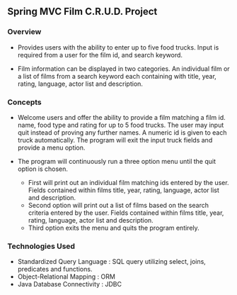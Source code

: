 ## Spring MVC Film C.R.U.D. Project

### Overview

* Provides users with the ability to enter up to five food trucks. Input is required from a user for the film id, and search keyword.

* Film information can be displayed in two categories. An individual film or a list of films from a search keyword each containing with title, year, rating, language, actor list and description.

### Concepts

* Welcome users and offer the ability to provide a film matching a film id. name, food type and rating for up to 5 food trucks. The user may input quit instead of proving any further names. A numeric id is given to each truck automatically. The program will exit the input truck fields and provide a menu option.


* The program will continuously run a three option menu until the quit option is chosen.

	* First will print out an individual film matching ids entered by the user. Fields contained within films title, year, rating, language, actor list and description.
	* Second option will print out a list of films based on the search criteria entered by the user. Fields contained within films title, year, rating, language, actor list and description.
	* Third option exits the menu and quits the program entirely.


### Technologies Used

* Standardized Query Language  : SQL query utilizing select, joins, predicates and functions.
* Object-Relational Mapping : ORM
* Java Database Connectivity :  JDBC
